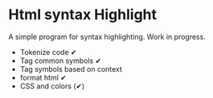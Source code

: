 # Html syntax Highlight
A simple program for syntax highlighting. Work in progress.
- Tokenize code ✔
- Tag common symbols ✔
- Tag symbols based on context
- format html ✔
- CSS and colors (✔)
